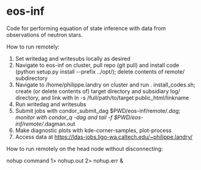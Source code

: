 # eos-inf
Code for performing equation of state inference with data from observations of neutron stars.

How to run remotely:

1. Set writedag and writesubs locally as desired
2. Navigate to eos-inf on cluster, pull repo (git pull) and install code (python setup.py install --prefix ../opt/); delete contents of remote/ subdirectory
3. Navigate to /home/philippe.landry on cluster and run . install_codes.sh; create (or delete contents of) target directory and subsidiary log/ directory, and link with ln -s /full/path/to/target public_html/linkname
4. Run writedag and writesubs
5. Submit jobs with condor_submit_dag $PWD/eos-inf/remote/*.dag; monitor with condor_q -dag and tail -f $PWD/eos-inf/remote/*.dagman.out
6. Make diagnostic plots with kde-corner-samples, plot-process
7. Access data at https://ldas-jobs.ligo-wa.caltech.edu/~philippe.landry/

How to run remotely on the head node without disconnecting:

nohup command 1> nohup.out 2> nohup.err &
